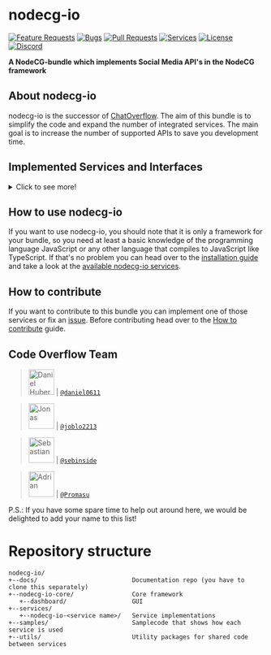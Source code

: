 # nodecg-io

[![Feature Requests](https://img.shields.io/github/issues/codeoverflow-org/nodecg-io/enhancement?label=Feature%20Requests&style=flat-square)](https://github.com/codeoverflow-org/nodecg-io/labels/enhancement)
[![Bugs](https://img.shields.io/github/issues/codeoverflow-org/nodecg-io/bug?label=Bugs&style=flat-square)](https://github.com/codeoverflow-org/nodecg-io/labels/bug)
[![Pull Requests](https://img.shields.io/github/issues-pr/codeoverflow-org/nodecg-io?label=Pull%20Requests&style=flat-square)](https://github.com/codeoverflow-org/nodecg-io/pulls)
[![Services](https://img.shields.io/static/v1?label=Services%20implemented&message=38&color=blue&style=flat-square)](https://nodecg.io/RELEASE/services/)
[![License](https://img.shields.io/github/license/codeoverflow-org/nodecg-io?label=License&style=flat-square)](https://github.com/codeoverflow-org/nodecg-io/blob/master/LICENSE)
[![Discord](https://img.shields.io/badge/discord-join-7289DA.svg?logo=discord&style=flat-square)](https://discord.gg/GEJzxBGRu6)

**A NodeCG-bundle which implements Social Media API's in the NodeCG framework**

## About nodecg-io

nodecg-io is the successor of [ChatOverflow](https://github.com/codeoverflow-org/chatoverflow). The aim of this bundle is to simplify the code and expand the number of integrated services. The main goal is to increase the number of supported APIs to save you development time.

## Implemented Services and Interfaces

<details>
  <summary>Click to see more!</summary>

- AutoHotkey
- Android (using adb)
- Art-Net
- Atem
- CurseForge
- DBus
- Discord
- Discord RPC
- Elgato lights
- GitHub
- Google APIs
- IntelliJ IDEs
- IRC (Internet Relay Chat)
- MIDI Input
- MIDI Output
- MQTT
- Nanoleafs
- OBS
- Philips Hue
- RCON
- Reddit
- sACN Receiver
- sACN Sender
- Serial Port (Arduino)
- [Shlink](https://shlink.io/)
- Slack Web API
- Spotify
- SQL (using [knex](https://knexjs.org/))
- Elgato Stream Deck
- StreamElements
- Telegram
- TIANE
- Twitch Add-ons
- Twitch API
- Twitch Chat
- Twitch PubSub
- Twitter
- WebSocket Client
- WebSocket Server
- Xdotool

</details>

## How to use nodecg-io

If you want to use nodecg-io, you should note that it is only a framework for your bundle, so you need at least a basic knowledge of the programming language JavaScript or any other language that compiles to JavaScript like TypeScript.
If that's no problem you can head over to the [installation guide](https://nodecg.io/RELEASE/getting_started/install/) and take a look at the [available nodecg-io services](https://nodecg.io/RELEASE/services/).

## How to contribute

If you want to contribute to this bundle you can implement one of those services or fix an [issue](https://github.com/codeoverflow-org/nodecg-io/issues). Before contributing head over to the [How to contribute](https://nodecg.io/RELEASE/contribute/contribute/) guide.

## Code Overflow Team

> <img src="https://avatars.githubusercontent.com/daniel0611"   height="50px" title="Daniel Huber"/> | [`@daniel0611`](https://github.com/daniel0611)

> <img src="https://avatars.githubusercontent.com/joblo2213"    height="50px" title="Jonas"/> | [`@joblo2213`](https://github.com/joblo2213)

> <img src="https://avatars.githubusercontent.com/sebinside"    height="50px" title="Sebastian"/> | [`@sebinside`](https://github.com/sebinside)

> <img src="https://avatars.githubusercontent.com/Promasu"    height="50px" title="Adrian"/> | [`@Promasu`](https://github.com/Promasu)

P.S.: If you have some spare time to help out around here, we would be delighted to add your name to this list!

# Repository structure

```
nodecg-io/
+--docs/                          Documentation repo (you have to clone this separately)
+--nodecg-io-core/                Core framework
   +--dashboard/                  GUI
+--services/
   +--nodecg-io-<service name>/   Service implementations
+--samples/                       Samplecode that shows how each service is used
+--utils/                         Utility packages for shared code between services
```
